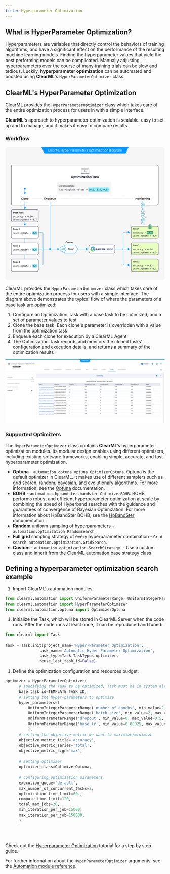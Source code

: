 ```yaml
---
title: Hyperparameter Optimization
---
```


## What is HyperParameter Optimization?
Hyperparameters are variables that directly control the behaviors of training algorithms, and have a significant effect on 
the performance of the resulting machine learning models. Finding the hyperparameter values that yield the best 
performing models can be complicated. Manually adjusting hyperparameters over the course of many training trials can be 
slow and tedious. Luckily, **hyperparameter optimization** can be automated and boosted using **ClearML**'s 
`HyperParameterOptimizer` class.

## ClearML's HyperParameter Optimization

ClearML provides the `HyperParameterOptimizer` class which takes care of the entire optimization process for users in 
with a simple interface.  

**ClearML**'s approach to hyperparameter optimization is scalable, easy to set up and to manage, and it makes it easy to 
compare results.

### Workflow

![Hyperparameter optimization diagram](../img/hpo_diagram.png)

ClearML provides the `HyperParameterOptimizer` class which takes care of the entire optimization process for users 
with a simple interface. The diagram above demonstrates the typical flow of where the parameters of a base task are optimized: 

1. Configure an Optimization Task with a base task to be optimized, and a set of parameter values to test
1. Clone the base task. Each clone's parameter is overridden with a value from the optimization task  
1. Enqueue each clone for execution by a ClearML Agent
1. The Optimization Task records and monitors the cloned tasks' configuration and execution details, and returns a 
   summary of the optimization results 
 

![Optimization results summary chart](../img/fundamentals_hpo_summary.png)

### Supported Optimizers

The `HyperParameterOptimizer` class contains **ClearML**’s hyperparameter optimization modules. Its modular design enables 
using different optimizers, including existing software frameworks, enabling simple, accurate, and fast hyperparameter 
optimization.

* **Optuna** - `automation.optuna.optuna.OptimizerOptuna`. Optuna is the default optimizer in ClearML. It makes use of 
  different samplers such as grid search, random, bayesian, and evolutionary algorithms. 
  For more information, see the [Optuna](https://optuna.readthedocs.io/en/latest/) 
  documentation.
* **BOHB** - `automation.hpbandster.bandster.OptimizerBOHB`. BOHB performs robust and efficient hyperparameter optimization 
  at scale by combining the speed of Hyperband searches with the guidance and guarantees of convergence of Bayesian Optimization. 
  For more information about HpBandSter BOHB, see the [HpBandSter](https://automl.github.io/HpBandSter/build/html/index.html) 
  documentation.
* **Random** uniform sampling of hyperparameters - `automation.optimization.RandomSearch`
* **Full grid** sampling strategy of every hyperparameter combination - `Grid search automation.optimization.GridSearch`.
* **Custom** - `automation.optimization.SearchStrategy`. - Use a custom class and inherit from the ClearML automation base strategy class 


## Defining a hyperparameter optimization search example

1. Import ClearML's automation modules: 

  ```python 
  from clearml.automation import UniformParameterRange, UniformIntegerParameterRange
  from clearml.automation import HyperParameterOptimizer
  from clearml.automation.optuna import OptimizerOptuna
  ```
1. Initialize the Task, which will be stored in ClearML Server when the code runs. After the code runs at least once, 
   it can be reproduced and tuned:
  ```python
  from clearml import Task
  
  task = Task.init(project_name='Hyper-Parameter Optimization',
                 task_name='Automatic Hyper-Parameter Optimization',
                 task_type=Task.TaskTypes.optimizer,
                 reuse_last_task_id=False)
  
  ```

1. Define the optimization configuration and resources budget:
  ```python
  optimizer = HyperParameterOptimizer(
        # specifying the Task to be optimized, Task must be in system already so it can be cloned
        base_task_id=TEMPLATE_TASK_ID,  
        # setting the hyper-parameters to optimize
        hyper_parameters=[
            UniformIntegerParameterRange('number_of_epochs', min_value=2, max_value=12, step_size=2),
            UniformIntegerParameterRange('batch_size', min_value=2, max_value=16, step_size=2),
            UniformParameterRange('dropout', min_value=0, max_value=0.5, step_size=0.05),
            UniformParameterRange('base_lr', min_value=0.00025, max_value=0.01, step_size=0.00025),
            ],
        # setting the objective metric we want to maximize/minimize
        objective_metric_title='accuracy',
        objective_metric_series='total',
        objective_metric_sign='max',  

        # setting optimizer  
        optimizer_class=OptimizerOptuna,
    
        # configuring optimization parameters
        execution_queue='default',  
        max_number_of_concurrent_tasks=2,  
        optimization_time_limit=60., 
        compute_time_limit=120, 
        total_max_jobs=20,  
        min_iteration_per_job=15000,  
        max_iteration_per_job=150000,  
        )
  ```
<br/><br/>

Check out the [Hyperparameter Optimization](../guides/optimization/hyper-parameter-optimization) tutorial for a step by step guide.

 For further information about the `HyperParameterOptimizer` arguments, see the [Automation module reference](../references/sdk/hpo_optimization_hyperparameteroptimizer.md).